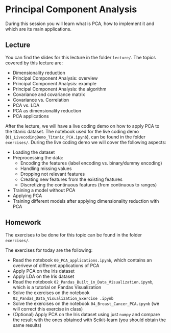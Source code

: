 # Principal Component Analysis
During this session you will learn what is PCA, how to implement it and which are its main applications.

## Lecture
You can find the slides for this lecture in the folder `lecture/`.
The topics covered by this lecture are:
- Dimensionality reduction
- Principal Component Analysis: overview
- Principal Component Analysis: example
- Principal Component Analysis: the algorithm
- Covariance and covariance matrix
- Covariance vs. Correlation
- PCA vs. LDA
- PCA as dimensionality reduction
- PCA applications

After the lecture, we will have a live coding demo on how to apply PCA to the titanic dataset. The notebook used for the live coding demo (`01_LivecodingDemo_Titanic_PCA.ipynb`), can be found in the folder `exercises/`.
During the live coding demo we will cover the following aspects:
- Loading the dataset
- Preprocessing the data:
  - Encoding the features (label encoding vs. binary/dummy encoding)
  - Handling missing values
  - Dropping not relevant features
  - Creating new features from the existing features
  - Discretizing the continuous features (from continuous to ranges)
- Training a model without PCA
- Applying PCA
- Training different models after applying dimensionality reduction with PCA

## Homework
The exercises to be done for this topic can be found in the folder `exercises/`.

The exercises for today are the following:
- Read the notebook `00_PCA_applications.ipynb`, which contains an overivew of different applications of PCA
- Apply PCA on the Iris dataset
- Apply LDA on the Iris dataset
- Read the notebook `02_Pandas_Built_in_Data_Visualization.ipynb`, which is a tutorial on Pandas Visualization
- Solve the exercises on the notebook `03_Pandas_Data_Visualization_Exercise .ipynb`
- Solve the exercises on the notebook `04_Breast_Cancer_PCA.ipynb` (we will correct this exercise in class)
- (Optional) Apply PCA on the Iris dataset using just `numpy` and compare the result with the ones obtained with Scikit-learn (you should obtain the same results)
